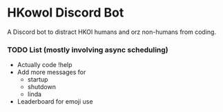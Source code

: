 # HKowoI Discord Bot
A Discord bot to distract HKOI humans and orz non-humans from coding.

### TODO List (mostly involving async scheduling)
- Actually code !help
- Add more messages for
  - startup
  - shutdown
  - linda
- Leaderboard for emoji use
